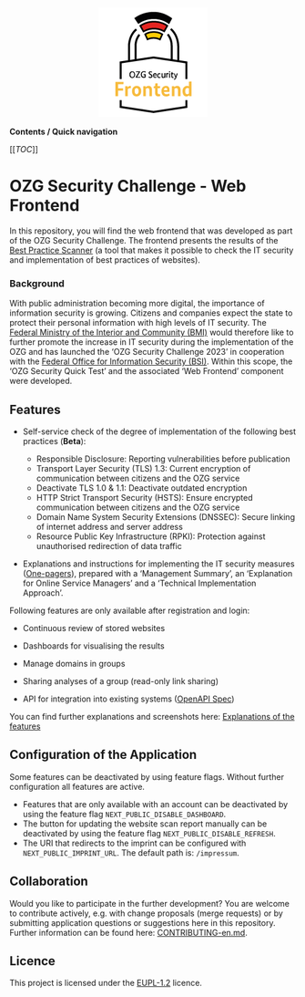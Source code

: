 <div align="center">
    <img src="./docs/assets/frontend.png" alt="OZG Security Frontend" width="192" height="192">
</div>

**Contents / Quick navigation**

[[_TOC_]]

# OZG Security Challenge - Web Frontend

In this repository, you will find the web frontend that was developed as part of the OZG Security Challenge. The frontend presents the results of the [Best Practice Scanner](https://gitlab.opencode.de/bmi/ozg-rahmenarchitektur/ozgsec/ozgsec-best-practice-scanner) (a tool that makes it possible to check the IT security and implementation of best practices of websites). 

### Background

With public administration becoming more digital, the importance of information security is growing. Citizens and companies expect the state to protect their personal information with high levels of IT security. The [Federal Ministry of the Interior and Community (BMI)](https://www.bmi.bund.de/DE/startseite/startseite-node.html) would therefore like to further promote the increase in IT security during the implementation of the OZG and has launched the ‘OZG Security Challenge 2023’ in cooperation with the [Federal Office for Information Security (BSI)](https://www.bsi.bund.de/DE/Home/home_node.html). Within this scope, the ‘OZG Security Quick Test’ and the associated ‘Web Frontend’ component were developed.

## Features
- Self-service check of the degree of implementation of the following best practices (**Beta**):
  - Responsible Disclosure: Reporting vulnerabilities before publication
  - Transport Layer Security (TLS) 1.3: Current encryption of communication between citizens and the OZG service
  - Deactivate TLS 1.0 & 1.1: Deactivate outdated encryption
  - HTTP Strict Transport Security (HSTS): Ensure encrypted communication between citizens and the OZG service
  - Domain Name System Security Extensions (DNSSEC): Secure linking of internet address and server address
  - Resource Public Key Infrastructure (RPKI): Protection against unauthorised redirection of data traffic

- Explanations and instructions for implementing the IT security measures ([One-pagers](https://gitlab.opencode.de/bmi/ozg-rahmenarchitektur/ozgsec/ozgsec-web-frontend/-/tree/main/public/one-pager)), prepared with a ‘Management Summary’, an ‘Explanation for Online Service Managers’ and a ‘Technical Implementation Approach’.

Following features are only available after registration and login:

- Continuous review of stored websites

- Dashboards for visualising the results

- Manage domains in groups

- Sharing analyses of a group (read-only link sharing)

- API for integration into existing systems ([OpenAPI Spec](./docs/api/openapi.yaml))

You can find further explanations and screenshots here: [Explanations of the features](./docs/features.md)


## Configuration of the Application
Some features can be deactivated by using feature flags. Without further configuration all features are active.

- Features that are only available with an account can be deactivated by using the feature flag `NEXT_PUBLIC_DISABLE_DASHBOARD`.
- The button for updating the website scan report manually can be deactivated by using the feature flag `NEXT_PUBLIC_DISABLE_REFRESH`.
- The URI that redirects to the imprint can be configured with `NEXT_PUBLIC_IMPRINT_URL`. The default path is: `/impressum`.


## Collaboration

Would you like to participate in the further development? You are welcome to contribute actively, e.g. with change proposals (merge requests) or by submitting application questions or suggestions here in this repository. Further information can be found here: [CONTRIBUTING-en.md](./CONTRIBUTING-en.md).

## Licence

This project is licensed under the [EUPL-1.2](./LICENSE) licence.

